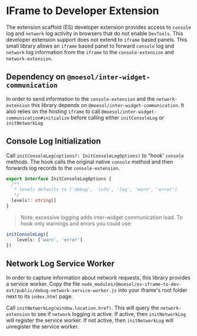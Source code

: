 # IFrame to Developer Extension

The extension scaffold (ES) developer extension provides access to
`console` log and `network` log activity in browsers that do not enable `DevTools`.
This developer extension support does not extend to `iframe` based panels.
This small library allows an `iframe` based panel to forward
`console` log and `network` log information from the `iframe`
to the `console-extension` and `network-extension`.

## Dependency on `@moesol/inter-widget-communication`

In order to send information to the `console-extension` and the `network-extension`
this library depends on `@moesol/inter-widget-communication`.
It also relies on the hosting `iframe` to call
`@moesol/inter-widget-communication#initialize`
before calling either `initConsoleLog` or `initNetworkLog`

## Console Log Initialization

Call `initConsoleLog(options?: InitConsoleLogOptions)` to "hook' `console` methods.
The hook calls the original native `console` method
and then forwards log records to the `console-extension`.

```ts
export interface InitConsoleLogOptions {
  /**
   * levels defaults to ['debug', 'info', 'log', 'warn', 'error']
   */
  levels?: string[]
}
```

> Note: excessive logging adds inter-widget communication load.
> To hook only warnings and errors you could use:

```ts
initConsoleLog({
    levels: ['warn', 'error']
})
```

## Network Log Service Worker

In order to capture information about network requests,
this library provides a service worker.
Copy the file
`node_modules/@moesol/es-iframe-to-dev-ext/public/debug-network-service-worker.js`
into your iframe's root folder next to its `index.html` page.

Call `initNetworkLog(window.location.href)`.
This will query the `network-extension` to see if `network` logging is active.
If active, then `initNetworkLog` will register the service worker.
If not active, then `initNetworkLog` will unregister the service worker.
